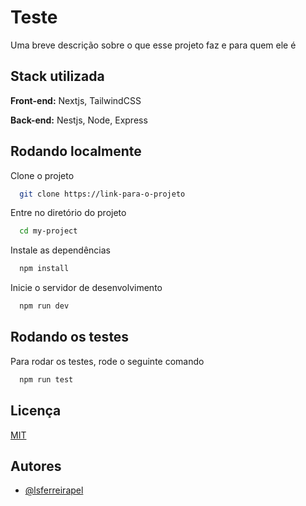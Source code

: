 
# Teste

Uma breve descrição sobre o que esse projeto faz e para quem ele é


## Stack utilizada

**Front-end:** Nextjs, TailwindCSS

**Back-end:** Nestjs, Node, Express

## Rodando localmente

Clone o projeto

```bash
  git clone https://link-para-o-projeto
```

Entre no diretório do projeto

```bash
  cd my-project
```

Instale as dependências

```bash
  npm install
```

Inicie o servidor de desenvolvimento

```bash
  npm run dev
```


## Rodando os testes

Para rodar os testes, rode o seguinte comando

```bash
  npm run test
```


## Licença

[MIT](https://choosealicense.com/licenses/mit/)


## Autores

- [@lsferreirapel](https://www.github.com/lsferreirapel)

